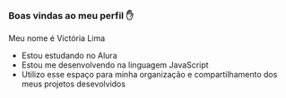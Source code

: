 ### Boas vindas ao meu perfil ✋ 

Meu nome é Victória Lima
- Estou estudando no Alura
- Estou me desenvolvendo na linguagem JavaScript
- Utilizo esse espaço para minha organização e compartilhamento dos meus projetos desevolvidos

  
